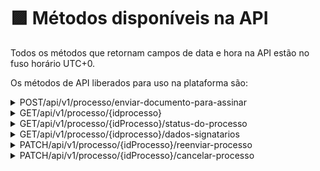 # 🟪 Métodos disponíveis na API

Todos os métodos que retornam campos de data e hora na API estão no fuso horário UTC+0.

Os métodos de API liberados para uso na plataforma são:

<details>

<summary>POST/api/v1/processo/enviar-documento-para-assinar</summary>

O objetivo deste método é permitir que o usuário envie um documento para ser assinado via plataforma ArqSIGN.

Para mais informações, acesse a página [Detalhes dos métodos](detalhes-dos-metodos/).

</details>

<details>

<summary>GET/api/v1/processo/{idprocesso}</summary>

O objetivo deste método é permitir que o usuário busque os dados completos de um processo, incluindo o documento e o registro de assinatura, caso já exista alguma assinatura no documento.

Para evitar que o método retorne documentos ainda não assinados ou em processo de assinatura, utilize o método de buscar o status do processo para checar se o processo em questão se encontra com o status “Concluído”.

Neste método o usuário irá nos enviar o ID do Processo, e nós retornaremos um JSON completo com as informações do processo.

Para mais informações, acesse a página [Detalhes dos métodos](detalhes-dos-metodos/).

</details>

<details>

<summary>GET/api/v1/processo/{idProcesso}/status-do-processo</summary>

O objetivo deste método é permitir que o usuário busque o status de um processo de assinatura, para que evite buscar o processo como um todo pelo método “GET/api/v1/processo/{idprocesso}” antes que este esteja com status “Concluído”.

Neste método o usuário irá nos enviar o ID do Processo, e nós retornaremos um JSON com o nome e status atual do mesmo.

Para mais informações, acesse a página [Detalhes dos métodos](detalhes-dos-metodos/).

</details>

<details>

<summary>GET/api/v1/processo/{idprocesso}/dados-signatarios</summary>

O objetivo deste método é permitir que o usuário busque os dados dos signatários que possuem ação de assinar eletronicamente em um processo de assinatura.

Neste método o usuário irá nos enviar o ID do Processo, e nós retornaremos um JSON completo com as informações do processo e dos signatários.

</details>

<details>

<summary>PATCH/api/v1/processo/{idProcesso}/reenviar-processo</summary>

O objetivo deste método é permitir que o usuário reenvie o processo para os destinatários pendentes de assinaturas na ordem atual.&#x20;

O usuário poderá informar para qual destinatário pendente de assinatura deseja reenviar o documento. Caso não informe os destinatários, o serviço reenvia o processo para todos os destinatários participantes do processo com ação de assinar eletronicamente e que estejam pendentes de assinaturas na ordem atual.

Além disso, o usuário poderá editar os destinatários pendentes de assinatura para os quais deseja reenviar o processo.

Neste método o usuário irá nos enviar o ID do Processo, e nós reenviaremos para os destinatários pendentes de assinatura na ordem de assinatura atual, conforme dados informados no JSON.

</details>

<details>

<summary>PATCH/api/v1/processo/{idProcesso}/cancelar-processo</summary>

O objetivo deste método é permitir que o usuário cancele o processo de assinatura que esteja em andamento.

Neste método o usuário irá nos enviar o ID do Processo, e nós cancelaremos o processo informado.

</details>
